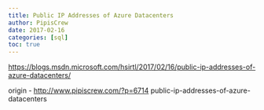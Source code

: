 ```yaml
---
title: Public IP Addresses of Azure Datacenters
author: PipisCrew
date: 2017-02-16
categories: [sql]
toc: true
---
```


https://blogs.msdn.microsoft.com/hsirtl/2017/02/16/public-ip-addresses-of-azure-datacenters/

origin - http://www.pipiscrew.com/?p=6714 public-ip-addresses-of-azure-datacenters